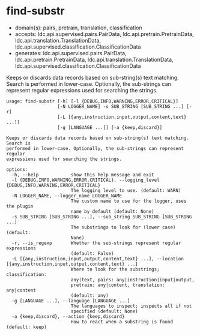 # find-substr

* domain(s): pairs, pretrain, translation, classification
* accepts: ldc.api.supervised.pairs.PairData, ldc.api.pretrain.PretrainData, ldc.api.translation.TranslationData, ldc.api.supervised.classification.ClassificationData
* generates: ldc.api.supervised.pairs.PairData, ldc.api.pretrain.PretrainData, ldc.api.translation.TranslationData, ldc.api.supervised.classification.ClassificationData

Keeps or discards data records based on sub-string(s) text matching. Search is performed in lower-case. Optionally, the sub-strings can represent regular expressions used for searching the strings.

```
usage: find-substr [-h] [-l {DEBUG,INFO,WARNING,ERROR,CRITICAL}]
                   [-N LOGGER_NAME] -s SUB_STRING [SUB_STRING ...] [-r]
                   [-L [{any,instruction,input,output,content,text} ...]]
                   [-g [LANGUAGE ...]] [-a {keep,discard}]

Keeps or discards data records based on sub-string(s) text matching. Search is
performed in lower-case. Optionally, the sub-strings can represent regular
expressions used for searching the strings.

options:
  -h, --help            show this help message and exit
  -l {DEBUG,INFO,WARNING,ERROR,CRITICAL}, --logging_level {DEBUG,INFO,WARNING,ERROR,CRITICAL}
                        The logging level to use. (default: WARN)
  -N LOGGER_NAME, --logger_name LOGGER_NAME
                        The custom name to use for the logger, uses the plugin
                        name by default (default: None)
  -s SUB_STRING [SUB_STRING ...], --sub_string SUB_STRING [SUB_STRING ...]
                        The substrings to look for (lower case) (default:
                        None)
  -r, --is_regexp       Whether the sub-strings represent regular expressions
                        (default: False)
  -L [{any,instruction,input,output,content,text} ...], --location [{any,instruction,input,output,content,text} ...]
                        Where to look for the substrings; classification:
                        any|text, pairs: any|instruction|input|output,
                        pretrain: any|content, translation: any|content
                        (default: any)
  -g [LANGUAGE ...], --language [LANGUAGE ...]
                        The languages to inspect; inspects all if not
                        specified (default: None)
  -a {keep,discard}, --action {keep,discard}
                        How to react when a substring is found (default: keep)
```
